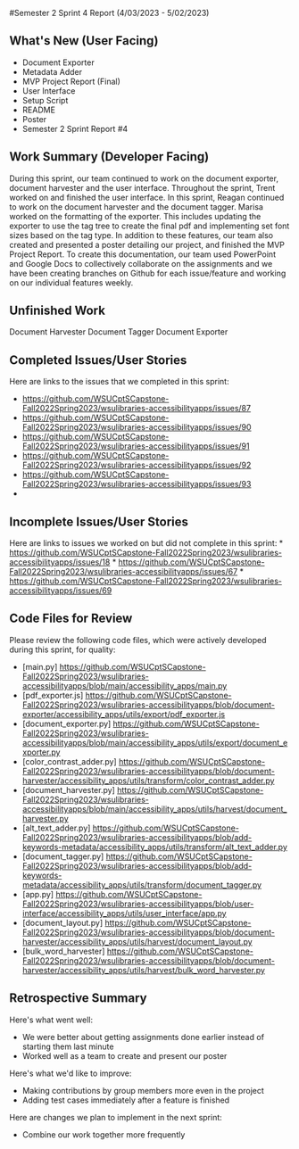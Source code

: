 #Semester 2 Sprint 4 Report (4/03/2023 - 5/02/2023)

## What's New (User Facing)
 * Document Exporter
 * Metadata Adder
 * MVP Project Report (Final)
 * User Interface
 * Setup Script
 * README
 * Poster
 * Semester 2 Sprint Report #4

## Work Summary (Developer Facing)
During this sprint, our team continued to work on the document exporter, document harvester and the user interface. Throughout the sprint, Trent worked on and finished the user interface. In this sprint, Reagan continued to work on the document harvester and the document tagger. Marisa worked on the formatting of the exporter. This includes updating the exporter to use the tag tree to create the final pdf and implementing set font sizes based on the tag type. In addition to these features, our team also created and presented a poster detailing our project, and finished the MVP Project Report. To create this documentation, our team used PowerPoint and Google Docs to collectively collaborate on the assignments and we have been creating branches on Github for each issue/feature and working on our individual features weekly.

## Unfinished Work
Document Harvester
Document Tagger
Document Exporter

## Completed Issues/User Stories
Here are links to the issues that we completed in this sprint:

* https://github.com/WSUCptSCapstone-Fall2022Spring2023/wsulibraries-accessibilityapps/issues/87
* https://github.com/WSUCptSCapstone-Fall2022Spring2023/wsulibraries-accessibilityapps/issues/90
* https://github.com/WSUCptSCapstone-Fall2022Spring2023/wsulibraries-accessibilityapps/issues/91
* https://github.com/WSUCptSCapstone-Fall2022Spring2023/wsulibraries-accessibilityapps/issues/92
* https://github.com/WSUCptSCapstone-Fall2022Spring2023/wsulibraries-accessibilityapps/issues/93
* 

## Incomplete Issues/User Stories
 Here are links to issues we worked on but did not complete in this sprint:
*
https://github.com/WSUCptSCapstone-Fall2022Spring2023/wsulibraries-accessibilityapps/issues/18
*
https://github.com/WSUCptSCapstone-Fall2022Spring2023/wsulibraries-accessibilityapps/issues/67
*
https://github.com/WSUCptSCapstone-Fall2022Spring2023/wsulibraries-accessibilityapps/issues/69

## Code Files for Review
Please review the following code files, which were actively developed during this sprint, for quality:
 * [main.py] 
https://github.com/WSUCptSCapstone-Fall2022Spring2023/wsulibraries-accessibilityapps/blob/main/accessibility_apps/main.py
* [pdf_exporter.js] 
https://github.com/WSUCptSCapstone-Fall2022Spring2023/wsulibraries-accessibilityapps/blob/document-exporter/accessibility_apps/utils/export/pdf_exporter.js
* [document_exporter.py]
https://github.com/WSUCptSCapstone-Fall2022Spring2023/wsulibraries-accessibilityapps/blob/main/accessibility_apps/utils/export/document_exporter.py
* [color_contrast_adder.py]
https://github.com/WSUCptSCapstone-Fall2022Spring2023/wsulibraries-accessibilityapps/blob/document-harvester/accessibility_apps/utils/transform/color_contrast_adder.py
* [document_harvester.py] 
https://github.com/WSUCptSCapstone-Fall2022Spring2023/wsulibraries-accessibilityapps/blob/main/accessibility_apps/utils/harvest/document_harvester.py
* [alt_text_adder.py]
https://github.com/WSUCptSCapstone-Fall2022Spring2023/wsulibraries-accessibilityapps/blob/add-keywords-metadata/accessibility_apps/utils/transform/alt_text_adder.py
* [document_tagger.py]
https://github.com/WSUCptSCapstone-Fall2022Spring2023/wsulibraries-accessibilityapps/blob/add-keywords-metadata/accessibility_apps/utils/transform/document_tagger.py
* [app.py]
https://github.com/WSUCptSCapstone-Fall2022Spring2023/wsulibraries-accessibilityapps/blob/user-interface/accessibility_apps/utils/user_interface/app.py
* [document_layout.py]
https://github.com/WSUCptSCapstone-Fall2022Spring2023/wsulibraries-accessibilityapps/blob/document-harvester/accessibility_apps/utils/harvest/document_layout.py
* [bulk_word_harvester]
https://github.com/WSUCptSCapstone-Fall2022Spring2023/wsulibraries-accessibilityapps/blob/document-harvester/accessibility_apps/utils/harvest/bulk_word_harvester.py
 
## Retrospective Summary
Here's what went well:
  * We were better about getting assignments done earlier instead of starting them last minute
  * Worked well as a team to create and present our poster
 
Here's what we'd like to improve:
   * Making contributions by group members more even in the project
   * Adding test cases immediately after a feature is finished
 
Here are changes we plan to implement in the next sprint:
   * Combine our work together more frequently

